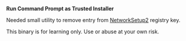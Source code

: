 **Run Command Prompt as Trusted Installer**

Needed small utility to remove entry from [NetworkSetup2](https://forums.virtualbox.org/viewtopic.php?f=6&t=82574&start=15#p396149) registry key.

This binary is for learning only. Use or abuse at your own risk.